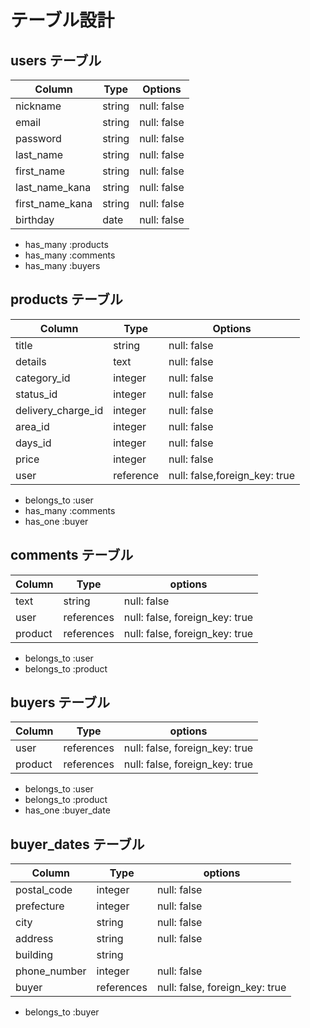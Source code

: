 # テーブル設計

## users テーブル

| Column          | Type   | Options     |
| --------------- | ------ | ----------- |
| nickname        | string | null: false |
| email           | string | null: false |
| password        | string | null: false |
| last_name       | string | null: false |
| first_name      | string | null: false |
| last_name_kana  | string | null: false |
| first_name_kana | string | null: false |
| birthday        | date   | null: false |

- has_many :products
- has_many :comments
- has_many :buyers


## products テーブル

| Column             | Type      | Options                       |
| ------------------ | --------- | ----------------------------- |
| title              | string    | null: false                   |
| details            | text      | null: false                   |
| category_id        | integer   | null: false                   |
| status_id          | integer   | null: false                   |
| delivery_charge_id | integer   | null: false                   |
| area_id            | integer   | null: false                   |
| days_id            | integer   | null: false                   |
| price              | integer   | null: false                   |
| user               | reference | null: false,foreign_key: true |

- belongs_to :user
- has_many   :comments
- has_one    :buyer

## comments テーブル

| Column   | Type       | options                        |
| -------- | ---------- | ------------------------------ |
| text     | string     | null: false                    |
| user     | references | null: false, foreign_key: true |
| product  | references | null: false, foreign_key: true |

- belongs_to :user
- belongs_to :product


## buyers テーブル

| Column   | Type       | options                        |
| -------- | ---------- | ------------------------------ |
| user     | references | null: false, foreign_key: true |
| product  | references | null: false, foreign_key: true |

- belongs_to :user
- belongs_to :product
- has_one    :buyer_date

## buyer_dates テーブル

| Column       | Type       | options                        |
| ------------ | ---------- | ------------------------------ |
| postal_code  | integer    | null: false                    |
| prefecture   | integer    | null: false                    |
| city         | string     | null: false                    |
| address      | string     | null: false                    |
| building     | string     |                                |
| phone_number | integer    | null: false                    |
| buyer        | references | null: false, foreign_key: true |

- belongs_to :buyer
